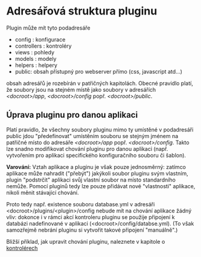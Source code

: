 Adresářová struktura pluginu
===============================================

Plugin může mít tyto podadresáře

* config : konfigurace
* controllers : kontroléry
* views : pohledy
* models : modely
* helpers : helpery
* public: obsah přístupný pro webserver přímo (css, javascript atd...)

obsah adresářů je rozebírán v patřičných kapitolách. Obecné pravidlo platí, že 
soubory jsou na stejném místě jako soubory v adresářích 
_&lt;docroot&gt;/app_, _&lt;docroot&gt;/config_ popř. _&lt;docroot&gt;/public_.

Úprava pluginu pro danou aplikaci
-----------------

Platí pravidlo, že všechny soubory pluginu mimo ty umístěné v podadresáři public
jdou "předefinovat" umístěním souboru se stejným jménem na patřičné místo do adresáře 
_&lt;docroot&gt;/app_ popř. _&lt;docroot&gt;/config_.
Takto lze snadno modifikovat chování pluginu pro danou aplikaci (např. vytvořením pro aplikaci 
specifického konfiguračního souboru či šablon).

**Varování:** Vztah aplikace a pluginu je však pouze jednosměrný: zatímco aplikace může nahradit ("přebýt") jakýkoli
soubor pluginu svým vlastním, plugin "podstrčit" aplikaci svůj vlastní soubor na místo standardního 
nemůže. Pomocí pluginů tedy lze pouze přidávat nové "vlastnosti" aplikace, nikoli měnit stávající chování.

Proto tedy např. existence souboru database.yml v adresáři &lt;docroot&gt;/plugins/&lt;plugin&gt;/config nebude 
mít na chování aplikace žádný vliv: dokonce i v rámci akcí kontroleru pluginu se použije připojení
k databázi nadefinované v aplikaci (&lt;docroot&gt;/config/databse.yml). 
(To však samozřejmě nebrání pluginu si vytvořit takové připojení "manuálně".)

Bližší příklad, jak upravit chování pluginu, naleznete v kapitole o [kontrolérech](/czech/plugins%3Akontrolery) 


